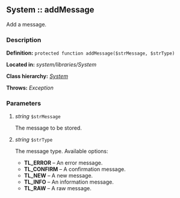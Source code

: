 
System :: addMessage
-------------------------------------------

Add a message.


### Description ###

**Definition:** `protected function addMessage($strMessage, $strType)`

**Located in:** *system/libraries/System*

**Class hierarchy:** *[System](../System.md)*

**Throws:** *Exception*


### Parameters ###

1. *string* `$strMessage`

	The message to be stored.

2. *string* `$strType`

	The message type. Available options:
	- **TL_ERROR** – 
		An error message.
	- **TL_CONFIRM** – 
		A confirmation message.
	- **TL_NEW** – 
		A new message.
	- **TL_INFO** – 
		An information message.
	- **TL_RAW** – 
		A raw message.
